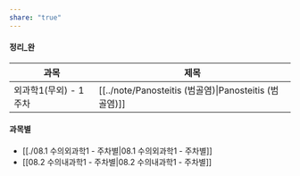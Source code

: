 ```yaml
---
share: "true"
---
```


#### 정리_완

| 과목             | 제목                                                   |
| -------------- | ---------------------------------------------------- |
| 외과학1(무외) - 1주차 | [[../note/Panosteitis (범골염)\|Panosteitis (범골염)]] |


#### 과목별
- [[./08.1 수의외과학1 - 주차별|08.1 수의외과학1 - 주차별]]
- [[08.2 수의내과학1 - 주차별|08.2 수의내과학1 - 주차별]]


